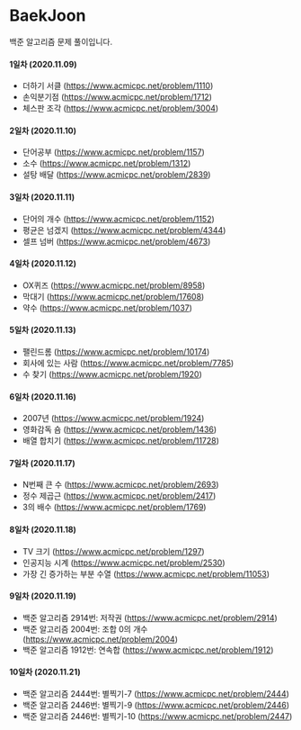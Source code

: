 # BaekJoon
백준 알고리즘 문제 풀이입니다.

#### 1일차 (2020.11.09)
+ 더하기 서클 (https://www.acmicpc.net/problem/1110)
+ 손익분기점 (https://www.acmicpc.net/problem/1712)
+ 체스판 조각 (https://www.acmicpc.net/problem/3004)

#### 2일차 (2020.11.10)
+ 단어공부 (https://www.acmicpc.net/problem/1157)
+ 소수 (https://www.acmicpc.net/problem/1312)
+ 설탕 배달 (https://www.acmicpc.net/problem/2839)

#### 3일차 (2020.11.11)
+ 단어의 개수 (https://www.acmicpc.net/problem/1152)
+ 평균은 넘겠지 (https://www.acmicpc.net/problem/4344)
+ 셀프 넘버 (https://www.acmicpc.net/problem/4673)

#### 4일차 (2020.11.12)
+ OX퀴즈 (https://www.acmicpc.net/problem/8958)
+ 막대기 (https://www.acmicpc.net/problem/17608)
+ 약수 (https://www.acmicpc.net/problem/1037)

#### 5일차 (2020.11.13)
+ 팰린드롬 (https://www.acmicpc.net/problem/10174)
+ 회사에 있는 사람 (https://www.acmicpc.net/problem/7785)
+ 수 찾기 (https://www.acmicpc.net/problem/1920)

#### 6일차 (2020.11.16)
+ 2007년 (https://www.acmicpc.net/problem/1924)
+ 영화감독 숌 (https://www.acmicpc.net/problem/1436)
+ 배열 합치기 (https://www.acmicpc.net/problem/11728)

#### 7일차 (2020.11.17)
+ N번째 큰 수 (https://www.acmicpc.net/problem/2693)
+ 정수 제곱근 (https://www.acmicpc.net/problem/2417)
+ 3의 배수 (https://www.acmicpc.net/problem/1769)

#### 8일차 (2020.11.18)
+ TV 크기 (https://www.acmicpc.net/problem/1297)
+ 인공지능 시계 (https://www.acmicpc.net/problem/2530)
+ 가장 긴 증가하는 부분 수열 (https://www.acmicpc.net/problem/11053)

#### 9일차 (2020.11.19)
+ 백준 알고리즘 2914번: 저작권 (https://www.acmicpc.net/problem/2914)
+ 백준 알고리즘 2004번: 조합 0의 개수 (https://www.acmicpc.net/problem/2004)
+ 백준 알고리즘 1912번: 연속합 (https://www.acmicpc.net/problem/1912)

#### 10일차 (2020.11.21)
+ 백준 알고리즘 2444번: 별찍기-7 (https://www.acmicpc.net/problem/2444)
+ 백준 알고리즘 2446번: 별찍기-9 (https://www.acmicpc.net/problem/2446)
+ 백준 알고리즘 2446번: 별찍기-10 (https://www.acmicpc.net/problem/2447)
